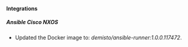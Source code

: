 
#### Integrations

##### Ansible Cisco NXOS

- Updated the Docker image to: *demisto/ansible-runner:1.0.0.117472*.

